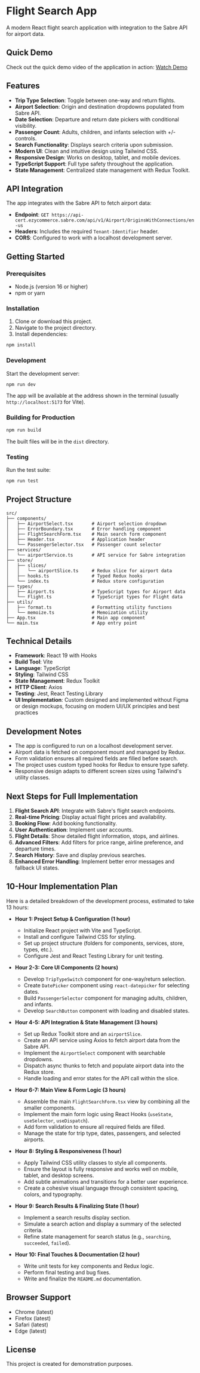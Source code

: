 # Flight Search App

A modern React flight search application with integration to the Sabre API for airport data.

## Quick Demo

Check out the quick demo video of the application in action: [Watch Demo](https://drive.google.com/file/d/1JaxBCi8wQBi9r_MkBwCJCcHuCCdpTwdX/view?usp=sharing)

## Features

-  **Trip Type Selection**: Toggle between one-way and return flights.
-  **Airport Selection**: Origin and destination dropdowns populated from Sabre API.
-  **Date Selection**: Departure and return date pickers with conditional visibility.
-  **Passenger Count**: Adults, children, and infants selection with +/- controls.
-  **Search Functionality**: Displays search criteria upon submission.
-  **Modern UI**: Clean and intuitive design using Tailwind CSS.
-  **Responsive Design**: Works on desktop, tablet, and mobile devices.
-  **TypeScript Support**: Full type safety throughout the application.
-  **State Management**: Centralized state management with Redux Toolkit.

## API Integration

The app integrates with the Sabre API to fetch airport data:
- **Endpoint**: `GET https://api-cert.ezycommerce.sabre.com/api/v1/Airport/OriginsWithConnections/en-us`
- **Headers**: Includes the required `Tenant-Identifier` header.
- **CORS**: Configured to work with a localhost development server.

## Getting Started

### Prerequisites

- Node.js (version 16 or higher)
- npm or yarn

### Installation

1. Clone or download this project.
2. Navigate to the project directory.
3. Install dependencies:

```bash
npm install
```

### Development

Start the development server:

```bash
npm run dev
```

The app will be available at the address shown in the terminal (usually `http://localhost:5173` for Vite).

### Building for Production

```bash
npm run build
```

The built files will be in the `dist` directory.

### Testing

Run the test suite:

```bash
npm run test
```

## Project Structure

```
src/
├── components/
│   ├── AirportSelect.tsx       # Airport selection dropdown
│   ├── ErrorBoundary.tsx       # Error handling component
│   ├── FlightSearchForm.tsx    # Main search form component
│   ├── Header.tsx              # Application header
│   └── PassengerSelector.tsx   # Passenger count selector
├── services/
│   └── airportService.ts       # API service for Sabre integration
├── store/
│   ├── slices/
│   │   └── airportSlice.ts     # Redux slice for airport data
│   ├── hooks.ts                # Typed Redux hooks
│   └── index.ts                # Redux store configuration
├── types/
│   ├── Airport.ts              # TypeScript types for Airport data
│   └── Flight.ts               # TypeScript types for Flight data
├── utils/
│   ├── format.ts               # Formatting utility functions
│   └── memoize.ts              # Memoization utility
├── App.tsx                     # Main app component
└── main.tsx                    # App entry point
```

## Technical Details

- **Framework**: React 19 with Hooks
- **Build Tool**: Vite
- **Language**: TypeScript
- **Styling**: Tailwind CSS
- **State Management**: Redux Toolkit
- **HTTP Client**: Axios
- **Testing**: Jest, React Testing Library
- **UI Implementation**: Custom designed and implemented without Figma or design mockups, focusing on modern UI/UX principles and best practices

## Development Notes

- The app is configured to run on a localhost development server.
- Airport data is fetched on component mount and managed by Redux.
- Form validation ensures all required fields are filled before search.
- The project uses custom typed hooks for Redux to ensure type safety.
- Responsive design adapts to different screen sizes using Tailwind's utility classes.

## Next Steps for Full Implementation

1. **Flight Search API**: Integrate with Sabre's flight search endpoints.
2. **Real-time Pricing**: Display actual flight prices and availability.
3. **Booking Flow**: Add booking functionality.
4. **User Authentication**: Implement user accounts.
5. **Flight Details**: Show detailed flight information, stops, and airlines.
6. **Advanced Filters**: Add filters for price range, airline preference, and departure times.
7. **Search History**: Save and display previous searches.
8. **Enhanced Error Handling**: Implement better error messages and fallback UI states.

## 10-Hour Implementation Plan

Here is a detailed breakdown of the development process, estimated to take 13 hours:

- **Hour 1: Project Setup & Configuration (1 hour)**
  - Initialize React project with Vite and TypeScript.
  - Install and configure Tailwind CSS for styling.
  - Set up project structure (folders for components, services, store, types, etc.).
  - Configure Jest and React Testing Library for unit testing.

- **Hour 2-3: Core UI Components (2 hours)**
  - Develop `TripTypeSwitch` component for one-way/return selection.
  - Create `DatePicker` component using `react-datepicker` for selecting dates.
  - Build `PassengerSelector` component for managing adults, children, and infants.
  - Develop `SearchButton` component with loading and disabled states.

- **Hour 4-5: API Integration & State Management (3 hours)**
  - Set up Redux Toolkit store and an `airportSlice`.
  - Create an API service using Axios to fetch airport data from the Sabre API.
  - Implement the `AirportSelect` component with searchable dropdowns.
  - Dispatch async thunks to fetch and populate airport data into the Redux store.
  - Handle loading and error states for the API call within the slice.

- **Hour 6-7: Main View & Form Logic (3 hours)**
  - Assemble the main `FlightSearchForm.tsx` view by combining all the smaller components.
  - Implement the main form logic using React Hooks (`useState`, `useSelector`, `useDispatch`).
  - Add form validation to ensure all required fields are filled.
  - Manage the state for trip type, dates, passengers, and selected airports.

- **Hour 8: Styling & Responsiveness (1 hour)**
  - Apply Tailwind CSS utility classes to style all components.
  - Ensure the layout is fully responsive and works well on mobile, tablet, and desktop screens.
  - Add subtle animations and transitions for a better user experience.
  - Create a cohesive visual language through consistent spacing, colors, and typography.

- **Hour 9: Search Results & Finalizing State (1 hour)**
  - Implement a search results display section.
  - Simulate a search action and display a summary of the selected criteria.
  - Refine state management for search status (e.g., `searching`, `succeeded`, `failed`).

- **Hour 10: Final Touches & Documentation (2 hour)**
  - Write unit tests for key components and Redux logic.
  - Perform final testing and bug fixes.
  - Write and finalize the `README.md` documentation.

## Browser Support

- Chrome (latest)
- Firefox (latest)
- Safari (latest)
- Edge (latest)

## License

This project is created for demonstration purposes.
